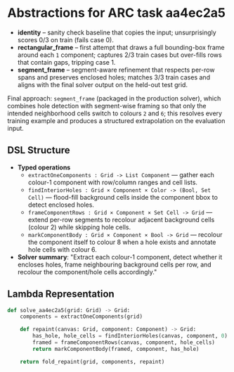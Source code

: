 # Abstractions for ARC task aa4ec2a5

- **identity** – sanity check baseline that copies the input; unsurprisingly scores 0/3 on train (fails case 0).
- **rectangular_frame** – first attempt that draws a full bounding-box frame around each `1` component; captures 2/3 train cases but over-fills rows that contain gaps, tripping case 1.
- **segment_frame** – segment-aware refinement that respects per-row spans and preserves enclosed holes; matches 3/3 train cases and aligns with the final solver output on the held-out test grid.

Final approach: `segment_frame` (packaged in the production solver), which combines hole detection with segment-wise framing so that only the intended neighborhood cells switch to colours `2` and `6`; this resolves every training example and produces a structured extrapolation on the evaluation input.

## DSL Structure
- **Typed operations**
  - `extractOneComponents : Grid -> List Component` — gather each colour-1 component with row/column ranges and cell lists.
  - `findInteriorHoles : Grid × Component × Color -> (Bool, Set Cell)` — flood-fill background cells inside the component bbox to detect enclosed holes.
  - `frameComponentRows : Grid × Component × Set Cell -> Grid` — extend per-row segments to recolour adjacent background cells (colour 2) while skipping hole cells.
  - `markComponentBody : Grid × Component × Bool -> Grid` — recolour the component itself to colour 8 when a hole exists and annotate hole cells with colour 6.
- **Solver summary**: "Extract each colour-1 component, detect whether it encloses holes, frame neighbouring background cells per row, and recolour the component/hole cells accordingly."

## Lambda Representation

```python
def solve_aa4ec2a5(grid: Grid) -> Grid:
    components = extractOneComponents(grid)

    def repaint(canvas: Grid, component: Component) -> Grid:
        has_hole, hole_cells = findInteriorHoles(canvas, component, 0)
        framed = frameComponentRows(canvas, component, hole_cells)
        return markComponentBody(framed, component, has_hole)

    return fold_repaint(grid, components, repaint)
```
